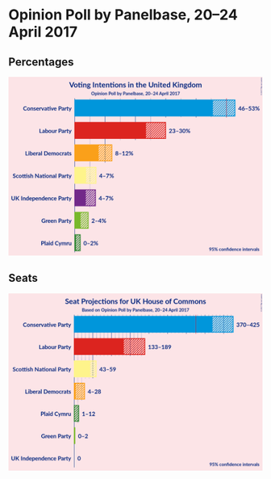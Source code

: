 # Opinion Poll by Panelbase, 20–24 April 2017

## Percentages

![Percentages](2017-04-24-Panelbase.png "Percentages")

## Seats

![Seats](2017-04-24-Panelbase-seats.png "Seats")

